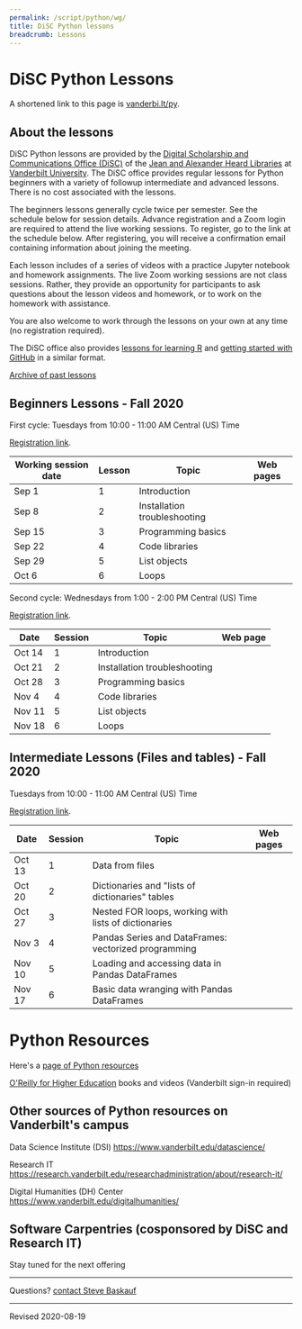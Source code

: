 ```yaml
---
permalink: /script/python/wg/
title: DiSC Python lessons
breadcrumb: Lessons
---
```


# DiSC Python Lessons

A shortened link to this page is [vanderbi.lt/py](http://vanderbi.lt/py).

## About the lessons

DiSC Python lessons are provided by the [Digital Scholarship and Communications Office (DiSC)](https://www.library.vanderbilt.edu/scholarly/) of the [Jean and Alexander Heard Libraries](https://www.library.vanderbilt.edu/) at [Vanderbilt University](https://www.vanderbilt.edu/).  The DiSC office provides regular lessons for Python beginners with a variety of followup intermediate and advanced lessons. There is no cost associated with the lessons.

The beginners lessons generally cycle twice per semester.  See the schedule below for session details.  Advance registration and a Zoom login are required to attend the live working sessions. To register, go to the link at the schedule below. After registering, you will receive a confirmation email containing information about joining the meeting.

Each lesson includes of a series of videos with a practice Jupyter notebook and homework assignments. The live Zoom working sessions are not class sessions. Rather, they provide an opportunity for participants to ask questions about the lesson videos and homework, or to work on the homework with assistance. 

You are also welcome to work through the lessons on your own at any time (no registration required).

The DiSC office also provides [lessons for learning R](http://vanderbi.lt/r) and [getting started with GitHub](http://vanderbi.lt/github) in a similar format.

[Archive of past lessons](../archive/)


## Beginners Lessons - Fall 2020

First cycle: Tuesdays from 10:00 - 11:00 AM Central (US) Time

[Registration link](https://vanderbilt.zoom.us/meeting/register/tJUqfuCtrD8uG9AyWlJJdrDsWo-G_vzsXJTE). 

| Working session date | Lesson | Topic | Web pages |
|---|---|---|---|
| Sep 1 | 1 | Introduction |  |
| Sep 8 | 2 | Installation troubleshooting |  |
| Sep 15 | 3 | Programming basics |  |
| Sep 22 | 4 | Code libraries |  |
| Sep 29 | 5 | List objects |  |
| Oct 6 | 6 | Loops |  |

Second cycle: Wednesdays from 1:00 - 2:00 PM Central (US) Time

[Registration link](https://vanderbilt.zoom.us/meeting/register/tJYoceCspzsrGNcKXFlxeuHUXj5kQpTRIXde). 

| Date | Session | Topic | Web page |
|---|---|---|---|
| Oct 14 | 1 | Introduction |  |
| Oct 21 | 2 | Installation troubleshooting |  |
| Oct 28 | 3 | Programming basics |  |
| Nov 4 | 4 | Code libraries |  |
| Nov 11 | 5 | List objects |  |
| Nov 18 | 6 | Loops |  |


## Intermediate Lessons (Files and tables) - Fall 2020

Tuesdays from 10:00 - 11:00 AM Central (US) Time

[Registration link](https://vanderbilt.zoom.us/meeting/register/tJwudu2oqzgsGNQzGjxodFLXeqU8LzjM26VC). 

| Date | Session | Topic | Web pages |
|---|---|---|---|
| Oct 13 | 1 | Data from files |  |
| Oct 20 | 2 | Dictionaries and "lists of dictionaries" tables |  |
| Oct 27 | 3 | Nested FOR loops, working with lists of dictionaries |  |
| Nov 3 | 4 | Pandas Series and DataFrames: vectorized programming |  |
| Nov 10 | 5 | Loading and accessing data in Pandas DataFrames |  |
| Nov 17 | 6 | Basic data wranging with Pandas DataFrames |  |

# Python Resources

Here's a [page of Python resources](../)

[O'Reilly for Higher Education](http://www.library.vanderbilt.edu/eres?id=1676) books and videos (Vanderbilt sign-in required)

## Other sources of Python resources on Vanderbilt's campus

Data Science Institute (DSI) <https://www.vanderbilt.edu/datascience/>

Research IT <https://research.vanderbilt.edu/researchadministration/about/research-it/>

Digital Humanities (DH) Center <https://www.vanderbilt.edu/digitalhumanities/>

## Software Carpentries (cosponsored by DiSC and Research IT)

Stay tuned for the next offering

--------------------

Questions? [contact Steve Baskauf](mailto:steve.baskauf@vanderbilt.edu)

----
Revised 2020-08-19
